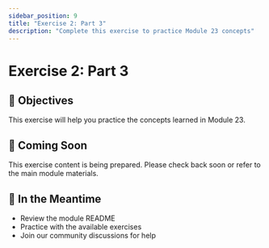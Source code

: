 ```yaml
---
sidebar_position: 9
title: "Exercise 2: Part 3"
description: "Complete this exercise to practice Module 23 concepts"
---
```


# Exercise 2: Part 3

## 🎯 Objectives

This exercise will help you practice the concepts learned in Module 23.

## 📝 Coming Soon

This exercise content is being prepared. Please check back soon or refer to the main module materials.

## 🚀 In the Meantime

- Review the module README
- Practice with the available exercises
- Join our community discussions for help
